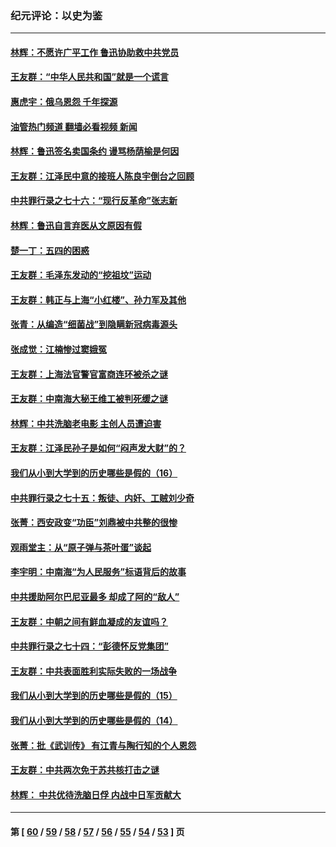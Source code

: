 ### 纪元评论：以史为鉴
---
#### [林辉：不愿许广平工作 鲁迅协助救中共党员](../../pages/nsc1028/n13732075.md?05140330) 
#### [王友群：“中华人民共和国”就是一个谎言](../../pages/nsc1028/n13729052.md?05140330) 
#### [惠虎宇：俄乌恩怨 千年探源](../../pages/nsc1028/n13727306.md?05140330) 
#### [油管热门频道 翻墙必看视频 新闻](ok?05140330)
#### [林辉：鲁迅签名卖国条约 谩骂杨荫榆是何因](../../pages/nsc1028/n13728824.md?05140330) 
#### [王友群：江泽民中意的接班人陈良宇倒台之回顾](../../pages/nsc1028/n13727137.md?05140330) 
#### [中共罪行录之七十六：“现行反革命”张志新](../../pages/nsc1028/n13726926.md?05140330) 
#### [林辉：鲁迅自言弃医从文原因有假](../../pages/nsc1028/n13727240.md?05140330) 
#### [楚一丁：五四的困惑](../../pages/nsc1028/n13725250.md?05140330) 
#### [王友群：毛泽东发动的“挖祖坟”运动](../../pages/nsc1028/n13723639.md?05140330) 
#### [王友群：韩正与上海“小红楼”、孙力军及其他](../../pages/nsc1028/n13719454.md?05140330) 
#### [张青：从编造“细菌战”到隐瞒新冠病毒源头](../../pages/nsc1028/n13713424.md?05140330) 
#### [张成觉：江楠惨过窦娥冤](../../pages/nsc1028/n13713593.md?05140330) 
#### [王友群：上海法官警官富商连环被杀之谜](../../pages/nsc1028/n13712763.md?05140330) 
#### [王友群：中南海大秘王维工被判死缓之谜](../../pages/nsc1028/n13705201.md?05140330) 
#### [林辉：中共洗脑老电影 主创人员遭迫害](../../pages/nsc1028/n13699437.md?05140330) 
#### [王友群：江泽民孙子是如何“闷声发大财”的？](../../pages/nsc1028/n13693213.md?05140330) 
#### [我们从小到大学到的历史哪些是假的（16）](../../pages/nsc1028/n13692503.md?05140330) 
#### [中共罪行录之七十五：叛徒、内奸、工贼刘少奇](../../pages/nsc1028/n13688599.md?05140330) 
#### [张菁：西安政变“功臣”刘鼎被中共整的很惨](../../pages/nsc1028/n13679371.md?05140330) 
#### [观雨堂主：从“原子弹与茶叶蛋”谈起](../../pages/nsc1028/n13677405.md?05140330) 
#### [李宇明：中南海“为人民服务”标语背后的故事](../../pages/nsc1028/n13677266.md?05140330) 
#### [中共援助阿尔巴尼亚最多 却成了阿的“敌人”](../../pages/nsc1028/n13675049.md?05140330) 
#### [王友群：中朝之间有鲜血凝成的友谊吗？](../../pages/nsc1028/n13660401.md?05140330) 
#### [中共罪行录之七十四：“彭德怀反党集团”](../../pages/nsc1028/n13655741.md?05140330) 
#### [王友群：中共表面胜利实际失败的一场战争](../../pages/nsc1028/n13643934.md?05140330) 
#### [我们从小到大学到的历史哪些是假的（15）](../../pages/nsc1028/n13632791.md?05140330) 
#### [我们从小到大学到的历史哪些是假的（14）](../../pages/nsc1028/n13630207.md?05140330) 
#### [张菁：批《武训传》 有江青与陶行知的个人恩怨](../../pages/nsc1028/n13629055.md?05140330) 
#### [王友群：中共两次免于苏共核打击之谜](../../pages/nsc1028/n13624529.md?05140330) 
#### [林辉： 中共优待洗脑日俘 内战中日军贡献大](../../pages/nsc1028/n13624644.md?05140330) 

---
#### 第 [ [60](./60.md?05140330) / [59](./59.md?05140330) / [58](./58.md?05140330) / [57](./57.md?05140330) / [56](./56.md?05140330) / [55](./55.md?05140330) / [54](./54.md?05140330) / [53](./53.md?05140330) ] 页
